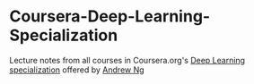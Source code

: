 # Coursera-Deep-Learning-Specialization
Lecture notes from all courses in Coursera.org's [Deep Learning specialization](https://www.coursera.org/specializations/deep-learning) offered by [Andrew Ng](https://www.andrewng.org/)
